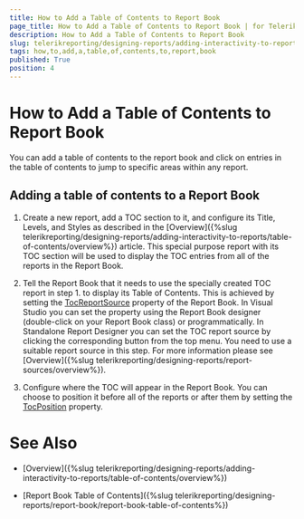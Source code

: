 ```yaml
---
title: How to Add a Table of Contents to Report Book
page_title: How to Add a Table of Contents to Report Book | for Telerik Reporting Documentation
description: How to Add a Table of Contents to Report Book
slug: telerikreporting/designing-reports/adding-interactivity-to-reports/table-of-contents/how-to-add-a-table-of-contents-to-report-book
tags: how,to,add,a,table,of,contents,to,report,book
published: True
position: 4
---
```


# How to Add a Table of Contents to Report Book



You can add a table of contents to the report book and click on entries in the table of contents to jump
        to specific areas within any report.
      

## Adding a table of contents to a Report Book

1. Create a new report, add a TOC section to it, and configure its Title, Levels, and Styles as described in the [Overview]({%slug telerikreporting/designing-reports/adding-interactivity-to-reports/table-of-contents/overview%}) article.
              This special purpose report with its TOC section will be used to display the TOC entries from all of the reports in the Report Book.
            

1. Tell the Report Book that it needs to use the specially created TOC report in step 1. to display its Table of Contents.
              This is achieved by setting the [TocReportSource](/reporting/api/Telerik.Reporting.ReportBook#collapsible-Telerik_Reporting_ReportBook_TocReportSource) property
              of the Report Book.
              In Visual Studio you can set the property using the Report Book designer (double-click on your Report Book class) or programmatically.
              In Standalone Report Designer you can set the TOC report source by clicking the corresponding button from the top menu.
              You need to use a suitable report source in this step. For more information please see [Overview]({%slug telerikreporting/designing-reports/report-sources/overview%}).
            

1. Configure where the TOC will appear in the Report Book. You can choose to position it before all of the reports or after them
              by setting the [TocPosition](/reporting/api/Telerik.Reporting.ReportBook#collapsible-Telerik_Reporting_ReportBook_TocPosition) property.
            

# See Also


 * [Overview]({%slug telerikreporting/designing-reports/adding-interactivity-to-reports/table-of-contents/overview%})

 * [Report Book Table of Contents]({%slug telerikreporting/designing-reports/report-book/report-book-table-of-contents%})
